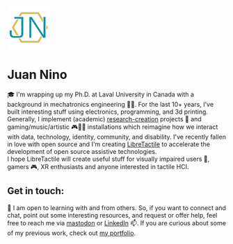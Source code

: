 <img src="https://raw.githubusercontent.com/nino-juan/nino-juan/main/JN-logo.png" alt="JN-logo.png" width="100" height="100">

# Juan Nino

🎓 I'm wrapping up my Ph.D. at Laval University in Canada with a background in mechatronics engineering 🦾🧑‍. For the last 10+ years, I've built interesting stuff using electronics, programming, and 3d printing. Generally, I implement (academic) [research-creation](https://www.sshrc-crsh.gc.ca/funding-financement/programs-programmes/definitions-eng.aspx#:~:text=Research%2Dcreation%3A,%2C%20scholarly%20investigation%2C%20and%20experimentation.) projects 🏫 and gaming/music/artistic 🎮🎹🎨 installations which reimagine how we interact with data, technology, identity, community, and disability.
I've recently fallen in love with open source and I'm creating [LibreTactile](https://github.com/LibreTactile) to accelerate the development of open source assistive technologies.  
I hope LibreTactile will create useful stuff for visually impaired users 🦯, gamers 🎮, XR enthusiasts and anyone interested in tactile HCI.


## Get in touch:
🤝 I am open to learning with and from others. So, if you want to connect and chat, point out some interesting resources, and request or offer help, feel free to reach me via [mastodon](https://fosstodon.org/@juan_nino) or [LinkedIn](https://www.linkedin.com/in/nino-juan/) 📫. If you are curious about some of my previous work, check out [my portfolio](https://www.juannino.dev/).
